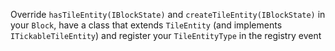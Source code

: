 Override `hasTileEntity(IBlockState)` and `createTileEntity(IBlockState)` in your `Block`, have a class that extends `TileEntity` (and implements `ITickableTileEntity`) and register your `TileEntityType` in the registry event
